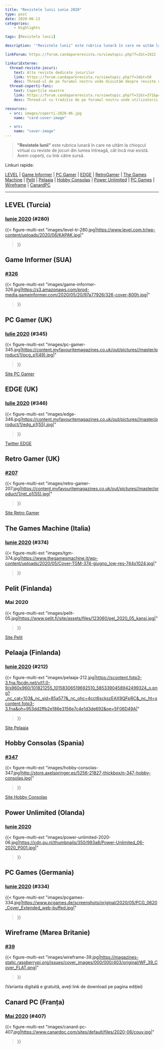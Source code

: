 ```yaml
---
title: "Revistele lunii iunie 2020"
type: post
date: 2020-06-13
categories:
    - Highlights

tags: [Revistele lunii]

description: '"Revistele lunii" este rubrica lunară în care ne uităm la chioșcul virtual cu reviste de jocuri din lumea întreagă, cât încă mai există. Avem coperți, cu link către sursă.'

linkForum: https://forum.candaparerevista.ro/viewtopic.php?f=2&t=1922

linkuriExterne:
  thread-reviste-jocuri:
    text: Alte reviste dedicate jocurilor
    link: https://forum.candaparerevista.ro/viewtopic.php?f=16&t=58
    desc: Thread-ul de pe forumul nostru unde discutăm despre reviste de jocuri
  thread-coperti-fani:
    text: Coperțile noastre
    link: https://forum.candaparerevista.ro/viewtopic.php?f=32&t=371&p=7346
    desc: Thread-ul cu tradiție de pe forumul nostru unde utilizatorii își creează propriile coperți de reviste

resources:
  - src: images/coperti-2020-06.jpg
    name: "card-cover-image"

  - src:
    name: "cover-image"
---
```


> **"Revistele lunii"** este rubrica lunară în care ne uităm la chioșcul virtual cu reviste de jocuri din lumea întreagă, cât încă mai există. Avem coperți, cu link către sursă.

Linkuri rapide:

[LEVEL](#level-turcia) | [Game Informer](#game-informer-sua) | [PC Gamer](#pc-gamer-uk) | [EDGE](#edge-uk) | [RetroGamer](#retro-gamer-uk) | [The Games Machine](#the-games-machine-italia) | [Pelit](#pelit-finlanda) | [Pelaaja](#pelaaja-finlanda) | [Hobby Consolas](#hobby-consolas-spania) | [Power Unlimited](#power-unlimited-olanda) | [PC Games](#pc-games-germania) | [Wireframe](#wireframe-marea-britanie) | [CanardPC](#canard-pc-franța)

---

## LEVEL (Turcia)
### [Iunie 2020](https://www.level.com.tr/haber/level-haziran-280-sayisi-bayilerde.html) (#280)
{{< figure-multi-ext
	"images/level-tr-280.jpg|https://www.level.com.tr/wp-content/uploads/2020/06/KAPAK.jpg|"
>}}

## Game Informer (SUA)
### [#326](https://www.gameinformer.com/cover-reveal/2020/05/26/cover-reveal-wasteland-3)
{{< figure-multi-ext
	"images/game-informer-326.jpg|https://s3.amazonaws.com/prod-media.gameinformer.com/2020/05/20/97a77926/326-cover-800h.jpg|"
>}}

## PC Gamer (UK)
### [Iulie 2020](https://www.myfavouritemagazines.co.uk/gaming/pc-gamer-magazine-back-issues/pc-gamer-july-2020-issue-345/) (#345)
{{< figure-multi-ext
	"images/pc-gamer-345.jpg|https://content.myfavouritemagazines.co.uk/out/pictures//master/product/1/pcg_p1(49).jpg|"
>}}

[Site PC Gamer](https://www.pcgamer.com)

## EDGE (UK)
### [Iulie 2020](https://www.myfavouritemagazines.co.uk/gaming/edge-magazine-back-issues/edge-july-2020-issue-346/) (#346)
{{< figure-multi-ext
	"images/edge-346.jpg|https://content.myfavouritemagazines.co.uk/out/pictures//master/product/1/edg_p1(55).jpg|"
>}}

[Twitter EDGE](https://twitter.com/edgeonline)

## Retro Gamer (UK)
### [#207](https://www.myfavouritemagazines.co.uk/retro-gamer-print-back-issues/retro-gamer-issue-207/)
{{< figure-multi-ext
	"images/retro-gamer-207.jpg|https://content.myfavouritemagazines.co.uk/out/pictures//master/product/1/ret_p1(55).jpg|"
>}}

[Site Retro Gamer](https://www.retrogamer.net/)

## The Games Machine (Italia)
### [Iunie 2020](https://www.thegamesmachine.it/edicola/179400/tgm-374-giugno-2020-the-games-machine/) (#374)
{{< figure-multi-ext
	"images/tgm-374.jpg|https://www.thegamesmachine.it/wp-content/uploads/2020/05/Cover-TGM-374-giugno_low-res-744x1024.jpg|"
>}}

## Pelit (Finlanda)
### Mai 2020
{{< figure-multi-ext
	"images/pelit-05.jpg|https://www.pelit.fi/site/assets/files/123060/pel_2020_05_kansi.jpg|"
>}}

[Site Pelit](https://www.pelit.fi/)

## Pelaaja (Finlanda)
### [Iunie 2020](https://pelaaja.fi/lehdet/212-kesakuu-2020) (#212)
{{< figure-multi-ext
	"images/pelaaja-212.jpg|https://scontent.fotp3-3.fna.fbcdn.net/v/t1.0-9/s960x960/101821255_10158306519692510_5853390458942499324_o.png?_nc_cat=103&_nc_sid=85a577&_nc_ohc=4cct6sckszEAX9QFpRC&_nc_ht=scontent.fotp3-3.fna&oh=953dd2ffb2e186e3156e7c4e1d3de692&oe=5F06D49A|"
>}}

[Site Pelaaja](https://pelaaja.fi/lehti)

## Hobby Consolas (Spania)
### [#347](http://store.axelspringer.es/n-347-hobby-consolas.html)
{{< figure-multi-ext
	"images/hobby-consolas-347.jpg|http://store.axelspringer.es/5256-21827-thickbox/n-347-hobby-consolas.jpg|"
>}}

[Site Hobby Consolas](https://www.hobbyconsolas.com/)

## Power Unlimited (Olanda)
### [Iunie 2020](https://www.pu.nl/magazine/edities/power-unlimited-2020-6)
{{< figure-multi-ext
	"images/power-unlimited-2020-06.jpg|https://cdn.pu.nl/thumbnails/350/993a8/Power-Unlimited_06-2020_P001.jpg|"
>}}



## PC Games (Germania)
### [Iunie 2020](https://www.pcgames.de/PC-Games-Brands-19921/News/06-20-heft-magazin-assassins-creed-valhalla-gears-tactics-1350761/) (#334)
{{< figure-multi-ext
	"images/pcgames-334.jpg|https://www.pcgames.de/screenshots/original/2020/05/PCG_0620_Cover_Extended_web-buffed.jpg|"
>}}


## Wireframe (Marea Britanie)
### [#39](https://wireframe.raspberrypi.org/issues/39)
{{< figure-multi-ext
	"images/wireframe-39.jpg|https://magazines-static.raspberrypi.org/issues/cover_images/000/000/403/original/WF_39_Cover_FLAT.png|"
>}}

(Varianta digitală e gratuită, aveți link de download pe pagina ediției)


## Canard PC (Franța)
### [Mai 2020](https://www.canardpc.com/numero/407) (#407)
{{< figure-multi-ext
	"images/canard-pc-407.jpg|https://www.canardpc.com/sites/default/files/2020-06/couv.jpg|"
>}}
